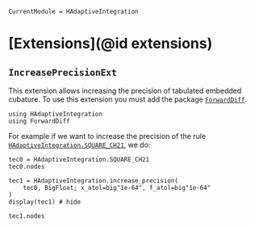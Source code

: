 ```@meta
CurrentModule = HAdaptiveIntegration
```

# [Extensions](@id extensions)

## `IncreasePrecisionExt`

This extension allows increasing the precision of tabulated embedded cubature. To use this
extension you must add the package
[`ForwardDiff`](https://juliadiff.org/ForwardDiff.jl/stable/).

```@example increase_precision
using HAdaptiveIntegration
using ForwardDiff
```

For example if we want to increase the precision of the rule
[`HAdaptiveIntegration.SQUARE_CH21`](@ref), we do:

```@example increase_precision
tec0 = HAdaptiveIntegration.SQUARE_CH21
tec0.nodes
```

```@example increase_precision
tec1 = HAdaptiveIntegration.increase_precision(
    tec0, BigFloat; x_atol=big"1e-64", f_atol=big"1e-64"
)
display(tec1) # hide
```

```@example increase_precision
tec1.nodes
```
